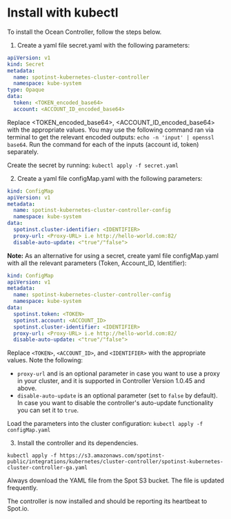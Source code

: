 # Install with kubectl

To install the Ocean Controller, follow the steps below.

1. Create a yaml file secret.yaml with the following parameters:
  ```yaml
  apiVersion: v1
  kind: Secret
  metadata:
    name: spotinst-kubernetes-cluster-controller
    namespace: kube-system
  type: Opaque
  data:
    token: <TOKEN_encoded_base64>
    account: <ACCOUNT_ID_encoded_base64>
```
Replace <TOKEN_encoded_base64>, <ACCOUNT_ID_encoded_base64> with the appropriate values.
You may use the following command ran via terminal to get the relevant encoded outputs: ```echo -n 'input' | openssl base64```.
Run the command for each of the inputs (account id, token) separately.

Create the secret by running: ```kubectl apply -f secret.yaml```


2. Create a yaml file configMap.yaml with the following parameters:
```yaml
kind: ConfigMap
apiVersion: v1
metadata:
  name: spotinst-kubernetes-cluster-controller-config
  namespace: kube-system
data:
  spotinst.cluster-identifier: <IDENTIFIER>
  proxy-url: <Proxy-URL> i.e http://hello-world.com:82/
  disable-auto-update: <"true"/"false">
  ```
**Note:** As an alternative for using a secret, create yaml file configMap.yaml with all the relevant parameters (Token, Account_ID, Identifier):

```yaml
kind: ConfigMap
apiVersion: v1
metadata:
  name: spotinst-kubernetes-cluster-controller-config
  namespace: kube-system
data:
  spotinst.token: <TOKEN>
  spotinst.account: <ACCOUNT_ID>
  spotinst.cluster-identifier: <IDENTIFIER>
  proxy-url: <Proxy-URL> i.e http://hello-world.com:82/
  disable-auto-update: <"true"/"false">
```

Replace `<TOKEN>`, `<ACCOUNT_ID>`, and `<IDENTIFIER>` with the appropriate values.
   Note the following:

   - `proxy-url` and is an optional parameter in case you want to use a proxy in your cluster, and it is supported in Controller Version 1.0.45 and above.
   - `disable-auto-update` is an optional parameter (set to `false` by default). In case you want to disable the controller's auto-update functionality you can set it to `true`.

Load the parameters into the cluster configuration:
   `kubectl apply -f configMap.yaml`

3. Install the controller and its dependencies.

`kubectl apply -f https://s3.amazonaws.com/spotinst-public/integrations/kubernetes/cluster-controller/spotinst-kubernetes-cluster-controller-ga.yaml`

Always download the YAML file from the Spot S3 bucket. The file is updated frequently.

The controller is now installed and should be reporting its heartbeat to Spot.io.

